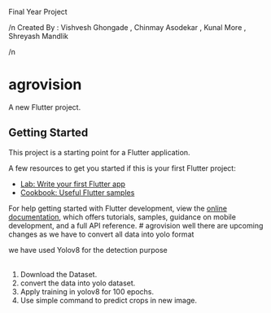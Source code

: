 Final Year Project 

/n
Created By : Vishvesh Ghongade , Chinmay Asodekar , Kunal More , Shreyash Mandlik

/n
# agrovision

A new Flutter project.

## Getting Started

This project is a starting point for a Flutter application.

A few resources to get you started if this is your first Flutter project:

- [Lab: Write your first Flutter app](https://docs.flutter.dev/get-started/codelab)
- [Cookbook: Useful Flutter samples](https://docs.flutter.dev/cookbook)

For help getting started with Flutter development, view the
[online documentation](https://docs.flutter.dev/), which offers tutorials,
samples, guidance on mobile development, and a full API reference.
#   a g r o v i s i o n 
 
 
well there are upcoming changes as we have to convert all data into yolo format <br>

we have used Yolov8 for the detection purpose <br>
<br>
1. Download the Dataset. <br>
2. convert the data into yolo dataset. <br>
3. Apply training in yolov8 for 100 epochs. <br>
4. Use simple command to predict crops in new image. <br>
